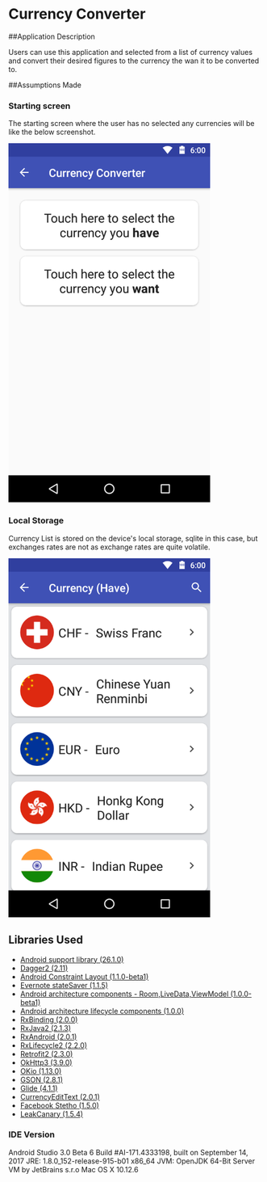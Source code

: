 # Currency Converter

##Application Description

Users can use this application and selected from a list of currency values and convert their desired figures to the currency the wan it to be converted to.

##Assumptions Made

### Starting screen

The starting screen where the user has no selected any currencies will be like the below screenshot.

<img src="https://github.com/kenshin171/mcInterviewAssignment/blob/master/images/device-2017-09-23-161135.png" width="400">


### Local Storage

Currency List is stored on the device's local storage, sqlite in this case, but exchanges rates are not as exchange rates are quite volatile.

<img src="https://github.com/kenshin171/mcInterviewAssignment/blob/master/images/device-2017-09-23-163737.png" width="400">


## Libraries Used
-  [Android support library (26.1.0)](https://developer.android.com/topic/libraries/support-library/index.html)
- [Dagger2 (2.11)](https://google.github.io/dagger/)
- [Android Constraint Layout (1.1.0-beta1)](https://developer.android.com/training/constraint-layout/index.html)
- [Evernote stateSaver (1.1.5)](https://github.com/evernote/android-state)
- [Android architecture components - Room,LiveData,ViewModel (1.0.0-beta1)](https://developer.android.com/topic/libraries/architecture/guide.html)
- [Android architecture lifecycle components (1.0.0)](https://developer.android.com/topic/libraries/architecture/lifecycle.html)
- [RxBinding (2.0.0)](https://github.com/JakeWharton/RxBinding)
- [RxJava2 (2.1.3)](https://github.com/ReactiveX/RxJava)
- [RxAndroid (2.0.1)](https://github.com/ReactiveX/RxAndroid)
- [RxLifecycle2 (2.2.0)](https://github.com/trello/RxLifecycle)
- [Retrofit2 (2.3.0)](http://square.github.io/retrofit/)
- [OkHttp3 (3.9.0)](http://square.github.io/okhttp/)
- [OKio (1.13.0)](https://github.com/square/okio)
- [GSON (2.8.1)](https://github.com/google/gson)
- [Glide (4.1.1)](https://github.com/bumptech/glide)
- [CurrencyEditText (2.0.1)](https://github.com/BlacKCaT27/CurrencyEditText)
- [Facebook Stetho (1.5.0)](http://facebook.github.io/stetho/)
- [LeakCanary (1.5.4)](https://github.com/square/leakcanary)


### IDE Version

Android Studio 3.0 Beta 6
Build #AI-171.4333198, built on September 14, 2017
JRE: 1.8.0_152-release-915-b01 x86_64
JVM: OpenJDK 64-Bit Server VM by JetBrains s.r.o
Mac OS X 10.12.6